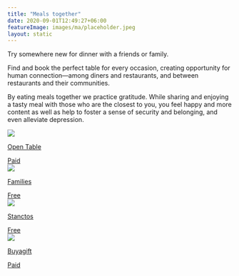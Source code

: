 ```yaml
---
title: "Meals together"
date: 2020-09-01T12:49:27+06:00
featureImage: images/ma/placeholder.jpeg
layout: static
---
```


Try somewhere new for dinner with a friends or family.

Find and book the perfect table for every occasion, creating opportunity for human connection—among diners and restaurants, and between restaurants and their communities.

By eating meals together we practice gratitude. While sharing and enjoying a tasty meal with those who are the closest to you, you feel happy and more content as well as help to foster a sense of security and belonging, and even alleviate depression.

<a class="ma-link" href="https://www.opentable.co.uk/about/"><div class="ma-card ma-card-Community"><div class="ma-icon"><img src ="/images/Icon-pound - community - opacity.svg"/></div><div class="ma-name"><p>Open Table</p></div><div class="ma-paid-text"><span>Paid</span></div></div></a><a class="ma-link" href="https://www.familiesonline.co.uk/local-eating-out"><div class="ma-card ma-card-Community"><div class="ma-icon"><img src ="/images/Icon-check - community - opacity.svg"/></div><div class="ma-name"><p>Families</p></div><div class="ma-paid-text"><span>Free</span></div></div></a><a class="ma-link" href="https://www.stancatos.com/family-bonding-and-eating-out/"><div class="ma-card ma-card-Community"><div class="ma-icon"><img src ="/images/Icon-check - community - opacity.svg"/></div><div class="ma-name"><p>Stanctos</p></div><div class="ma-paid-text"><span>Free</span></div></div></a><a class="ma-link" href="https://www.awin1.com/cread.php?awinmid=273&awinaffid=1198638&ued=https%3A%2F%2Fwww.buyagift.co.uk%2Ffood-and-drink"><div class="ma-card ma-card-Community"><div class="ma-icon"><img src ="/images/Icon-pound - community - opacity.svg"/></div><div class="ma-name"><p>Buyagift</p></div><div class="ma-paid-text"><span>Paid</span></div></div></a>  

<br/><br/>






